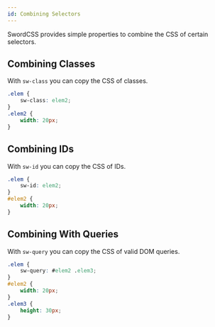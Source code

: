 ```yaml
---
id: Combining Selectors
---
```


SwordCSS provides simple properties to combine the CSS of certain selectors.

## Combining Classes

With `sw-class` you can copy the CSS of classes.

```css
.elem {
    sw-class: elem2;
}
.elem2 {
    width: 20px;
}
```

## Combining IDs

With `sw-id` you can copy the CSS of IDs.

```css
.elem {
    sw-id: elem2;
}
#elem2 {
    width: 20px;
}
```

## Combining With Queries

With `sw-query` you can copy the CSS of valid DOM queries.

```css
.elem {
    sw-query: #elem2 .elem3;
}
#elem2 {
    width: 20px;
}
.elem3 {
    height: 30px;
}
```